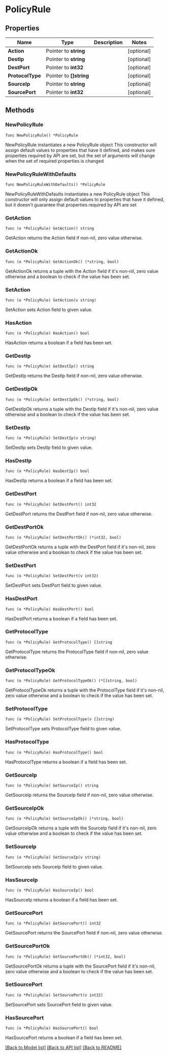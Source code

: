 # PolicyRule

## Properties

Name | Type | Description | Notes
------------ | ------------- | ------------- | -------------
**Action** | Pointer to **string** |  | [optional] 
**DestIp** | Pointer to **string** |  | [optional] 
**DestPort** | Pointer to **int32** |  | [optional] 
**ProtocolType** | Pointer to **[]string** |  | [optional] 
**SourceIp** | Pointer to **string** |  | [optional] 
**SourcePort** | Pointer to **int32** |  | [optional] 

## Methods

### NewPolicyRule

`func NewPolicyRule() *PolicyRule`

NewPolicyRule instantiates a new PolicyRule object
This constructor will assign default values to properties that have it defined,
and makes sure properties required by API are set, but the set of arguments
will change when the set of required properties is changed

### NewPolicyRuleWithDefaults

`func NewPolicyRuleWithDefaults() *PolicyRule`

NewPolicyRuleWithDefaults instantiates a new PolicyRule object
This constructor will only assign default values to properties that have it defined,
but it doesn't guarantee that properties required by API are set

### GetAction

`func (o *PolicyRule) GetAction() string`

GetAction returns the Action field if non-nil, zero value otherwise.

### GetActionOk

`func (o *PolicyRule) GetActionOk() (*string, bool)`

GetActionOk returns a tuple with the Action field if it's non-nil, zero value otherwise
and a boolean to check if the value has been set.

### SetAction

`func (o *PolicyRule) SetAction(v string)`

SetAction sets Action field to given value.

### HasAction

`func (o *PolicyRule) HasAction() bool`

HasAction returns a boolean if a field has been set.

### GetDestIp

`func (o *PolicyRule) GetDestIp() string`

GetDestIp returns the DestIp field if non-nil, zero value otherwise.

### GetDestIpOk

`func (o *PolicyRule) GetDestIpOk() (*string, bool)`

GetDestIpOk returns a tuple with the DestIp field if it's non-nil, zero value otherwise
and a boolean to check if the value has been set.

### SetDestIp

`func (o *PolicyRule) SetDestIp(v string)`

SetDestIp sets DestIp field to given value.

### HasDestIp

`func (o *PolicyRule) HasDestIp() bool`

HasDestIp returns a boolean if a field has been set.

### GetDestPort

`func (o *PolicyRule) GetDestPort() int32`

GetDestPort returns the DestPort field if non-nil, zero value otherwise.

### GetDestPortOk

`func (o *PolicyRule) GetDestPortOk() (*int32, bool)`

GetDestPortOk returns a tuple with the DestPort field if it's non-nil, zero value otherwise
and a boolean to check if the value has been set.

### SetDestPort

`func (o *PolicyRule) SetDestPort(v int32)`

SetDestPort sets DestPort field to given value.

### HasDestPort

`func (o *PolicyRule) HasDestPort() bool`

HasDestPort returns a boolean if a field has been set.

### GetProtocolType

`func (o *PolicyRule) GetProtocolType() []string`

GetProtocolType returns the ProtocolType field if non-nil, zero value otherwise.

### GetProtocolTypeOk

`func (o *PolicyRule) GetProtocolTypeOk() (*[]string, bool)`

GetProtocolTypeOk returns a tuple with the ProtocolType field if it's non-nil, zero value otherwise
and a boolean to check if the value has been set.

### SetProtocolType

`func (o *PolicyRule) SetProtocolType(v []string)`

SetProtocolType sets ProtocolType field to given value.

### HasProtocolType

`func (o *PolicyRule) HasProtocolType() bool`

HasProtocolType returns a boolean if a field has been set.

### GetSourceIp

`func (o *PolicyRule) GetSourceIp() string`

GetSourceIp returns the SourceIp field if non-nil, zero value otherwise.

### GetSourceIpOk

`func (o *PolicyRule) GetSourceIpOk() (*string, bool)`

GetSourceIpOk returns a tuple with the SourceIp field if it's non-nil, zero value otherwise
and a boolean to check if the value has been set.

### SetSourceIp

`func (o *PolicyRule) SetSourceIp(v string)`

SetSourceIp sets SourceIp field to given value.

### HasSourceIp

`func (o *PolicyRule) HasSourceIp() bool`

HasSourceIp returns a boolean if a field has been set.

### GetSourcePort

`func (o *PolicyRule) GetSourcePort() int32`

GetSourcePort returns the SourcePort field if non-nil, zero value otherwise.

### GetSourcePortOk

`func (o *PolicyRule) GetSourcePortOk() (*int32, bool)`

GetSourcePortOk returns a tuple with the SourcePort field if it's non-nil, zero value otherwise
and a boolean to check if the value has been set.

### SetSourcePort

`func (o *PolicyRule) SetSourcePort(v int32)`

SetSourcePort sets SourcePort field to given value.

### HasSourcePort

`func (o *PolicyRule) HasSourcePort() bool`

HasSourcePort returns a boolean if a field has been set.


[[Back to Model list]](../README.md#documentation-for-models) [[Back to API list]](../README.md#documentation-for-api-endpoints) [[Back to README]](../README.md)


